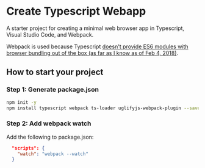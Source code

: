 # Create Typescript Webapp
A starter project for creating a minimal web browser app in Typescript, Visual Studio Code, and Webpack.  

Webpack is used because Typescript [doesn't provide ES6 modules with browser bundling out of the box (as far as I know as of Feb 4, 2018)](https://github.com/Microsoft/TypeScript/issues/2743#issuecomment-92943381).

## How to start your project
### Step 1: Generate package.json
```bash
npm init -y
npm install typescript webpack ts-loader uglifyjs-webpack-plugin --save-dev
```

### Step 2: Add webpack watch
Add the following to package.json:
```json
  "scripts": {
    "watch": "webpack --watch"
  }
```